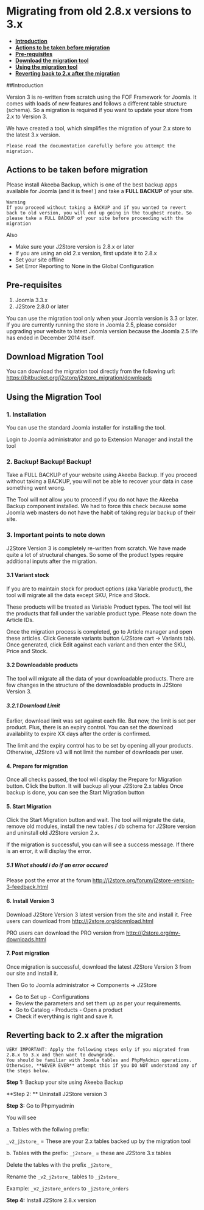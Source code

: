 # Migrating from old 2.8.x versions to 3.x

- **[Introduction](#introduction)**
- **[Actions to be taken before migration](#actions)**
- **[Pre-requisites](#pre-requisites)**
- **[Download the migration tool](#download)**
- **[Using the migration tool](#using-migration-tool)**
- **[Reverting back to 2.x after the migration](#revert)**

<a name="introduction"></a>
##Introduction

Version 3 is re-written from scratch using the FOF Framework for Joomla. It comes with loads of new features and follows a different table structure (schema). So a migration is required if you want to update your store from 2.x to Version 3.

We have created a tool, which simplifies the migration of your 2.x store to the latest 3.x version. 
```language
Please read the documentation carefully before you attempt the migration.
```
<a name="actions"></a>
## Actions to be taken before migration

Please install Akeeba Backup, which is one of the best backup apps available for Joomla (and it is free! ) and take a **FULL BACKUP** of your site.
```language
Warning
If you proceed without taking a BACKUP and if you wanted to revert back to old version, you will end up going in the toughest route. So please take a FULL BACKUP of your site before proceeding with the migration
```

Also
- Make sure your J2Store version is 2.8.x or later
- If you are using an old 2.x version, first update it to 2.8.x
- Set your site offline
- Set Error Reporting to None in the Global Configuration

<a name="pre-requisites"></a>
## Pre-requisites

1. Joomla 3.3.x 
2. J2Store 2.8.0 or later

You can use the migration tool only when your Joomla version is 3.3 or later.
If you are currently running the store in Joomla 2.5, please consider upgrading your website to latest Joomla version because the Joomla 2.5 life has ended in December 2014 itself.

<a name="download"></a>
## Download Migration Tool

You can download the migration tool directly from the following url: https://bitbucket.org/j2store/j2store_migration/downloads

<a name="using-migration-tool"></a>
## Using the Migration Tool

### 1. Installation

You can use the standard Joomla installer for installing the tool.

Login to Joomla administrator and go to Extension Manager
and install the tool

### 2. Backup! Backup! Backup!
Take a FULL BACKUP of your website using Akeeba Backup. 
If you proceed without taking a BACKUP, you will not be able to recover your data in case something went wrong.

The Tool will not allow you to proceed if you do not have the Akeeba Backup component installed. 
We had to force this check because some Joomla web masters do not have the habit of taking regular backup of their site.

### 3. Important points to note down
J2Store Version 3 is completely re-written from scratch. We have made quite a lot of structural changes. So some of the product types require additional inputs after the migration.

#### 3.1 Variant stock
If you are to maintain stock for product options (aka Variable product), the tool will migrate all the data except SKU, Price and Stock.

These products will be treated as Variable Product types.
The tool will list the products that fall under the variable product type. Please note down the Article IDs.

Once the migration process is completed, go to Article manager and open these articles. Click Generate variants button (J2Store cart -> Variants tab).
Once generated, click Edit against each variant and then enter the SKU, Price and Stock.

#### 3.2 Downloadable products
The tool will migrate all the data of your downloadable products. There are few changes in the structure of the downloadable products in J2Store Version 3.

##### 3.2.1 Download Limit
Earlier, download limit was set against each file. But now, the limit is set per product. Plus, there is an expiry control.
You can set the download availability to expire XX days after the order is confirmed.

The limit and the expiry control has to be set by opening all your products. Otherwise, J2Store v3 will not limit the number of downloads per user.

#### 4. Prepare for migration

Once all checks passed, the tool will display the Prepare for Migration button.
Click the button. It will backup all your J2Store 2.x tables
Once backup is done, you can see the Start Migration button

#### 5. Start Migration

Click the Start Migration button and wait. 
The tool will migrate the data, remove old modules, install the new tables / db schema for J2Store version and uninstall old J2Store version 2.x.

If the migration is successful, you can will see a success message. If there is an error, it will display the error.

##### 5.1 What should i do if an error occured
Please post the error at the forum http://j2store.org/forum/j2store-version-3-feedback.html

#### 6. Install Version 3
Download J2Store Version 3 latest version from the site and install it. 
Free users can download from http://j2store.org/download.html

PRO users can download the PRO version from http://j2store.org/my-downloads.html

#### 7. Post migration
Once migration is successful, download the latest J2Store Version 3 from our site and install it.

Then Go to Joomla administrator -> Components -> J2Store

- Go to Set up - Configurations
- Review the parameters and set them up as per your requirements.
- Go to Catalog - Products - Open a product
- Check if everything is right and save it.

<a name="revert"></a>
## Reverting back to 2.x after the migration
```language
VERY IMPORTANT: Apply the following steps only if you migrated from 2.8.x to 3.x and then want to downgrade.
You should be familiar with Joomla tables and PhpMyAdmin operations.
Otherwise, **NEVER EVER** attempt this if you DO NOT understand any of the steps below.
```

**Step 1:** Backup your site using Akeeba Backup

**Step 2: ** Uninstall J2Store version 3

**Step 3:** Go to Phpmyadmin

You will see

a. Tables with the follwing prefix: 

```_v2_j2store_```  = These are your 2.x tables backed up by the migration tool

b. Tables with the prefix:
```_j2store_``` = these are J2Store 3.x tables

Delete the tables with the prefix ```_j2store_```

Rename the ```_v2_j2store_``` tables to ```_j2store_```

Example: ```_v2_j2store_orders``` to ```_j2store_orders```

**Step 4:** Install J2Store 2.8.x version